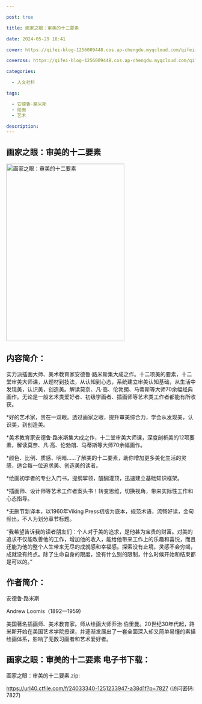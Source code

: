 ```yaml
---

post: true

title: 画家之眼：审美的十二要素

date: 2024-05-29 18:41

cover: https://qifei-blog-1256009448.cos.ap-chengdu.myqcloud.com/qifei-blog/6531155ec458853aef9930e8.jpg

coveross: https://qifei-blog-1256009448.cos.ap-chengdu.myqcloud.com/qifei-blog/6531155ec458853aef9930e8.jpg

categories:

  - 人文社科

tags:

  - 安德鲁·路米斯
  - 绘画
  - 艺术

description:
---
```


## 画家之眼：审美的十二要素
<img alt="画家之眼：审美的十二要素 " class="aligncenter loaded" data-was-processed="true" decoding="async" fetchpriority="high" height="471" src="https://qifei-blog-1256009448.cos.ap-chengdu.myqcloud.com/qifei-blog/6531155ec458853aef9930e8.jpg" style="cursor: zoom-in;" width="314"/>

## 内容简介：

实力派插画大师、美术教育家安德鲁·路米斯集大成之作。十二项美的要素，十二堂审美大师课，从题材到技法，从认知到心态，系统建立审美认知基础，从生活中发现美，认识美，创造美。解读莫奈、凡·高、伦勃朗、马蒂斯等大师70余幅经典画作。无论是一般艺术类爱好者、初级学画者、插画师等艺术类工作者都能有所收获。

*好的艺术家，贵在一双眼。透过画家之眼，提升审美综合力，学会从发现美，认识美，到创造美。

*美术教育家安德鲁·路米斯集大成之作，十二堂审美大师课，深度剖析美的12项要素，解读莫奈、凡·高、伦勃朗、马蒂斯等大师70余幅画作。

*颜色、比例、质感、明暗……了解美的十二要素，助你增加更多美化生活的灵感，适合每一位追求美、创造美的读者。

*绘画初学者的专业入门书，提纲挈领，醍醐灌顶，迅速建立基础知识框架。

*插画师、设计师等艺术工作者案头书！转变思维，切换视角，带来实际性工作和心态指导。

*无删节新译本，以1960年Viking Press初版为底本，规范术语，流畅好读，金句频出，不人为划分章节标题。

“我希望告诉我的读者朋友们：个人对于美的追求，是他甚为宝贵的财富。对美的追求不仅能改善他的工作，增加他的收入，能给他带来工作上的乐趣和喜悦，而且还能为他的整个人生带来无尽的成就感和幸福感。探索没有止境，灵感不会穷竭，成就没有终点。除了生命自身的限度，没有什么别的限制，什么时候开始和结束都是可以的。”

## 作者简介：

安德鲁·路米斯

Andrew Loomis（1892—1959)

美国著名插画师、美术教育家。师从绘画大师乔治·伯里曼。20世纪30年代起，路米斯开始在美国艺术学院授课，并逐渐发展出了一套全面深入却又简单易懂的素描绘画体系，影响了无数习画者和艺术爱好者。

## 画家之眼：审美的十二要素 电子书下载：

画家之眼：审美的十二要素.zip: 

https://url40.ctfile.com/f/24033340-1251233947-a38d1f?p=7827 (访问密码: 7827)
